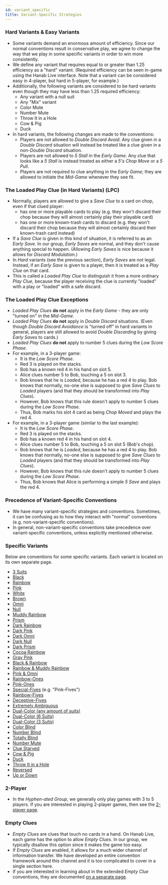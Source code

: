 ```yaml
---
id: variant_specific
title: Variant-Specific Strategies
---
```


### Hard Variants & Easy Variants

- Some variants demand an enormous amount of efficiency. Since our normal conventions result in conservative play, we agree to change the way that we play in some specific variants in order to win more consistently.
- We define any variant that requires equal to or greater than 1.25 efficiency as a "hard" variant. (Required efficiency can be seen in-game using the Hanab Live interface. Note that a variant can be considered easy in 4-player, but hard in 5-player, for example.)
- Additionally, the following variants are considered to be hard variants even though they may have less than 1.25 required efficiency:
  - Any variant with a null suit
  - Any "Mix" variant
  - Color Mute
  - Number Mute
  - Throw It in a Hole
  - Cow & Pig
  - Duck
- In hard variants, the following changes are made to the conventions:
  - Players are not allowed to *Double Discard Avoid*. Any clue given in a *Double Discard* situation will instead be treated like a clue given in a non-*Double Discard* situation.
  - Players are not allowed to *5 Stall* in the *Early Game*. Any clue that looks like a *5 Stall* is instead treated as either a *5's Chop Move* or a *5 Pull*.
  - Players are not required to clue anything in the *Early Game*; they are allowed to initiate the *Mid-Game* whenever they see fit.

### The Loaded Play Clue (in Hard Variants) (LPC)

- Normally, players are allowed to give a *Save Clue* to a card on chop, even if that clued player:
  - has one or more playable cards to play (e.g. they won't discard their chop because they will almost certainly play their playable card)
  - has one or more known-trash cards to discard (e.g. they won't discard their chop because they will almost certainly discard their known-trash card instead)
- If a *Save Clue* is given in this kind of situation, it is referred to as an *Early Save*. In our group, *Early Saves* are normal, and they don't cause anything special to happen. (Allowing *Early Saves* is nice because it allows for *Discard Modulation.*)
- In *Hard* variants (see the previous section), *Early Saves* are not legal. Instead, if an *Early Save* is given to a player, then it is treated as a *Play Clue* on that card.
- This is called a *Loaded Play Clue* to distinguish it from a more ordinary *Play Clue*, because the player receiving the clue is currently "loaded" with a play or "loaded" with a safe discard.

### The Loaded Play Clue Exceptions

- *Loaded Play Clues* **do not** apply in the *Early Game* - they are only "turned on" in the *Mid-Game*.
- *Loaded Play Clues* **do not** apply in *Double Discard* situations. (Even though *Double Discard Avoidance* is "turned off" in hard variants in general, players are still allowed to avoid *Double Discarding* by giving *Early Saves* to cards.)
- *Loaded Play Clues* **do not** apply to number 5 clues during the *Low Score Phase*.
- For example, in a 3-player game:
  - It is the *Low Score Phase*.
  - Red 3 is played on the stacks.
  - Bob has a known red 4 in his hand on slot 5.
  - Alice clues number 5 to Bob, touching a 5 on slot 3.
  - Bob knows that he is *Loaded*, because he has a red 4 to play. Bob knows that normally, no-one else is supposed to give *Save Clues* to *Loaded* players (and that they should be transformed into *Play Clues*).
  - However, Bob knows that this rule doesn't apply to number 5 clues during the *Low Score Phase*.
  - Thus, Bob marks his slot 4 card as being *Chop Moved* and plays the red 4.
- For example, in a 3-player game (similar to the last example):
  - It is the *Low Score Phase*.
  - Red 3 is played on the stacks.
  - Bob has a known red 4 in his hand on slot 4.
  - Alice clues number 5 to Bob, touching a 5 on slot 5 (Bob's chop).
  - Bob knows that he is *Loaded*, because he has a red 4 to play. Bob knows that normally, no-one else is supposed to give *Save Clues* to *Loaded* players (and that they should be transformed into *Play Clues*).
  - However, Bob knows that this rule doesn't apply to number 5 clues during the *Low Score Phase*.
  - Thus, Bob knows that Alice is performing a simple *5 Save* and plays the red 4.

### Precedence of Variant-Specific Conventions

- We have many variant-specific strategies and conventions. Sometimes, it can be confusing as to how they interact with "normal" conventions (e.g. non-variant-specific conventions).
- In general, non-variant-specific conventions take precedence over variant-specific conventions, unless explicitly mentioned otherwise.

### Specific Variants

Below are conventions for some specific variants. Each variant is located on its own separate page.

- [3 Suits](variant_specific/3_suits.md)
- [Black](variant_specific/black.md)
- [Rainbow](variant_specific/rainbow.md)
- [Pink](variant_specific/pink.md)
- [White](variant_specific/white.md)
- [Brown](variant_specific/brown.md)
- [Omni](variant_specific/omni.md)
- [Null](variant_specific/null.md)
- [Muddy Rainbow](variant_specific/muddy_rainbow_cocoa_rainbow.md)
- [Prism](variant_specific/prism.md)
- [Dark Rainbow](variant_specific/dark_rainbow.md)
- [Dark Pink](variant_specific/dark_pink.md)
- [Dark Omni](variant_specific/dark_omni_gray_pink.md)
- [Dark Null](variant_specific/dark_null.md)
- [Dark Prism](variant_specific/dark_prism.md)
- [Cocoa Rainbow](variant_specific/muddy_rainbow_cocoa_rainbow.md)
- [Gray Pink](variant_specific/dark_omni_gray_pink.md)
- [Black & Rainbow](variant_specific/black_rainbow.md)
- [Rainbow & Muddy Rainbow](variant_specific/rainbow_muddy_rainbow.md)
- [Pink & Omni](variant_specific/pink_omni.md)
- [Rainbow-Ones](variant_specific/rainbow_ones_rainbow_fives.md)
- [Pink-Ones](variant_specific/pink_ones.md)
- [Special-Fives](variant_specific/special_fives.md) (e.g. "Pink-Fives")
- [Rainbow-Fives](variant_specific/rainbow_ones_rainbow_fives.md)
- [Deceptive-Fives](variant_specific/deceptive_fives.md)
- [Extremely Ambiguous](variant_specific/extremely_ambiguous.md)
- [Dual-Color (any amount of suits)](variant_specific/dual_color.md)
- [Dual-Color (6 Suits)](variant_specific/dual_color_6_suits.md)
- [Dual-Color (3 Suits)](variant_specific/dual_color_3_suits.md)
- [Color Blind](variant_specific/color_blind.md)
- [Number Blind](variant_specific/number_blind.md)
- [Totally Blind](variant_specific/totally_blind.md)
- [Number Mute](variant_specific/number_mute.md)
- [Clue Starved](variant_specific/clue_starved.md)
- [Cow & Pig](variant_specific/cow_pig.md)
- [Duck](variant_specific/duck.md)
- [Throw It in a Hole](variant_specific/throw_it_in_a_hole.md)
- [Reversed](variant_specific/reversed.md)
- [Up or Down](variant_specific/up_or_down.md)

### 2-Player

- In the *Hyphen-ated Group*, we generally only play games with 3 to 5 players. If you are interested in playing 2-player games, then see the [2-player page](https://github.com/Zamiell/hanabi-conventions/blob/main/misc/2-Player.md).

### Empty Clues

- *Empty Clues* are clues that touch no cards in a hand. On Hanab Live, each game has the option to allow *Empty Clues*. In our group, we typically disallow this option since it makes the game too easy.
- If *Empty Clues* are enabled, it allows for a much wider channel of information transfer. We have developed an entire convention framework around this channel and it is too complicated to cover in a single section here.
- If you are interested in learning about in the extended *Empty Clue* conventions, they are documented [on a separate page](https://github.com/Zamiell/hanabi-conventions/blob/main/misc/Empty_Clues.md).
